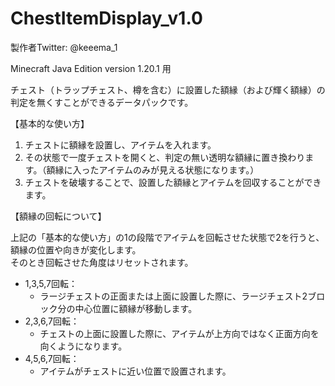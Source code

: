 # ChestItemDisplay_v1.0

製作者Twitter: @keeema_1

Minecraft Java Edition version 1.20.1 用


チェスト（トラップチェスト、樽を含む）に設置した額縁（および輝く額縁）の判定を無くすことができるデータパックです。

【基本的な使い方】
1. チェストに額縁を設置し、アイテムを入れます。
2. その状態で一度チェストを開くと、判定の無い透明な額縁に置き換わります。（額縁に入ったアイテムのみが見える状態になります。）
3. チェストを破壊することで、設置した額縁とアイテムを回収することができます。

【額縁の回転について】

上記の「基本的な使い方」の1の段階でアイテムを回転させた状態で2を行うと、額縁の位置や向きが変化します。  
そのとき回転させた角度はリセットされます。  
- 1,3,5,7回転：
  - ラージチェストの正面または上面に設置した際に、ラージチェスト2ブロック分の中心位置に額縁が移動します。  
- 2,3,6,7回転：
  - チェストの上面に設置した際に、アイテムが上方向ではなく正面方向を向くようになります。  
- 4,5,6,7回転：
  - アイテムがチェストに近い位置で設置されます。

